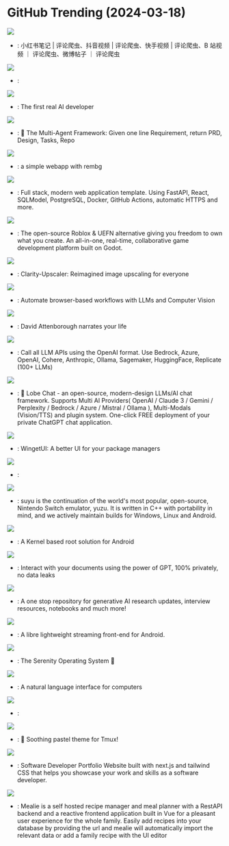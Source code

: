 # GitHub Trending (2024-03-18)

![](https://img.shields.io/badge/Python-New%203-green?style=flat-square&logo=appveyor)
- [](https://github.comundefined): 小红书笔记 | 评论爬虫、抖音视频 | 评论爬虫、快手视频 | 评论爬虫、B 站视频 ｜ 评论爬虫、微博帖子 ｜ 评论爬虫

![](https://img.shields.io/badge/Python-New%20433-green?style=flat-square&logo=appveyor)
- [](https://github.comundefined): 

![](https://img.shields.io/badge/Python-New%20465-green?style=flat-square&logo=appveyor)
- [](https://github.comundefined): The first real AI developer

![](https://img.shields.io/badge/Python-New%20513-green?style=flat-square&logo=appveyor)
- [](https://github.comundefined): 🌟 The Multi-Agent Framework: Given one line Requirement, return PRD, Design, Tasks, Repo

![](https://img.shields.io/badge/HTML-New%2023-green?style=flat-square&logo=appveyor)
- [](https://github.comundefined): a simple webapp with rembg

![](https://img.shields.io/badge/TypeScript-New%201-green?style=flat-square&logo=appveyor)
- [](https://github.comundefined): Full stack, modern web application template. Using FastAPI, React, SQLModel, PostgreSQL, Docker, GitHub Actions, automatic HTTPS and more.

![](https://img.shields.io/badge/GDScript-New%20133-green?style=flat-square&logo=appveyor)
- [](https://github.comundefined): The open-source Roblox & UEFN alternative giving you freedom to own what you create. An all-in-one, real-time, collaborative game development platform built on Godot.

![](https://img.shields.io/badge/Python-New%20186-green?style=flat-square&logo=appveyor)
- [](https://github.comundefined): Clarity-Upscaler: Reimagined image upscaling for everyone

![](https://img.shields.io/badge/Python-New%20645-green?style=flat-square&logo=appveyor)
- [](https://github.comundefined): Automate browser-based workflows with LLMs and Computer Vision

![](https://img.shields.io/badge/Python-New%20173-green?style=flat-square&logo=appveyor)
- [](https://github.comundefined): David Attenborough narrates your life

![](https://img.shields.io/badge/Python-New%20281-green?style=flat-square&logo=appveyor)
- [](https://github.comundefined): Call all LLM APIs using the OpenAI format. Use Bedrock, Azure, OpenAI, Cohere, Anthropic, Ollama, Sagemaker, HuggingFace, Replicate (100+ LLMs)

![](https://img.shields.io/badge/TypeScript-New%20215-green?style=flat-square&logo=appveyor)
- [](https://github.comundefined): 🤯 Lobe Chat - an open-source, modern-design LLMs/AI chat framework. Supports Multi AI Providers( OpenAI / Claude 3 / Gemini / Perplexity / Bedrock / Azure / Mistral / Ollama ), Multi-Modals (Vision/TTS) and plugin system. One-click FREE deployment of your private ChatGPT chat application.

![](https://img.shields.io/badge/C%23-New%20116-green?style=flat-square&logo=appveyor)
- [](https://github.comundefined): WingetUI: A better UI for your package managers

![](https://img.shields.io/badge/none-New%20303-green?style=flat-square&logo=appveyor)
- [](https://github.comundefined): 

![](https://img.shields.io/badge/C%2B%2B-New%20313-green?style=flat-square&logo=appveyor)
- [](https://github.comundefined): suyu is the continuation of the world's most popular, open-source, Nintendo Switch emulator, yuzu. It is written in C++ with portability in mind, and we actively maintain builds for Windows, Linux and Android.

![](https://img.shields.io/badge/Kotlin-New%20172-green?style=flat-square&logo=appveyor)
- [](https://github.comundefined): A Kernel based root solution for Android

![](https://img.shields.io/badge/Python-New%20307-green?style=flat-square&logo=appveyor)
- [](https://github.comundefined): Interact with your documents using the power of GPT, 100% privately, no data leaks

![](https://img.shields.io/badge/none-New%20286-green?style=flat-square&logo=appveyor)
- [](https://github.comundefined): A one stop repository for generative AI research updates, interview resources, notebooks and much more!

![](https://img.shields.io/badge/Java-New%20146-green?style=flat-square&logo=appveyor)
- [](https://github.comundefined): A libre lightweight streaming front-end for Android.

![](https://img.shields.io/badge/C%2B%2B-New%20163-green?style=flat-square&logo=appveyor)
- [](https://github.comundefined): The Serenity Operating System 🐞

![](https://img.shields.io/badge/Python-New%20105-green?style=flat-square&logo=appveyor)
- [](https://github.comundefined): A natural language interface for computers

![](https://img.shields.io/badge/TypeScript-New%20216-green?style=flat-square&logo=appveyor)
- [](https://github.comundefined): 

![](https://img.shields.io/badge/Shell-New%20160-green?style=flat-square&logo=appveyor)
- [](https://github.comundefined): 💽 Soothing pastel theme for Tmux!

![](https://img.shields.io/badge/JavaScript-New%20212-green?style=flat-square&logo=appveyor)
- [](https://github.comundefined): Software Developer Portfolio Website built with next.js and tailwind CSS that helps you showcase your work and skills as a software developer.

![](https://img.shields.io/badge/Python-New%2015-green?style=flat-square&logo=appveyor)
- [](https://github.comundefined): Mealie is a self hosted recipe manager and meal planner with a RestAPI backend and a reactive frontend application built in Vue for a pleasant user experience for the whole family. Easily add recipes into your database by providing the url and mealie will automatically import the relevant data or add a family recipe with the UI editor

